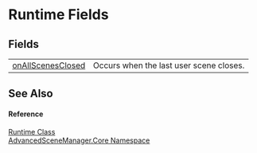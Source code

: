 # Runtime Fields




## Fields
<table>
<tr>
<td><a href="F_AdvancedSceneManager_Core_Runtime_onAllScenesClosed">onAllScenesClosed</a></td>
<td>Occurs when the last user scene closes.</td></tr>
</table>

## See Also


#### Reference
<a href="T_AdvancedSceneManager_Core_Runtime">Runtime Class</a>  
<a href="N_AdvancedSceneManager_Core">AdvancedSceneManager.Core Namespace</a>  
